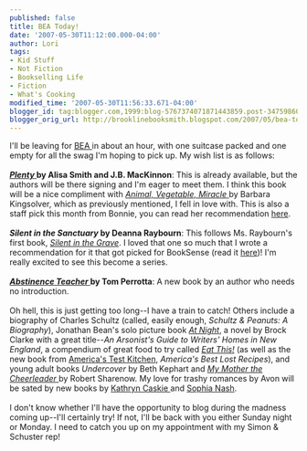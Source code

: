 ```yaml
---
published: false
title: BEA Today!
date: '2007-05-30T11:12:00.000-04:00'
author: Lori
tags:
- Kid Stuff
- Not Fiction
- Bookselling Life
- Fiction
- What's Cooking
modified_time: '2007-05-30T11:56:33.671-04:00'
blogger_id: tag:blogger.com,1999:blog-5767374071871443859.post-3475986057826289085
blogger_orig_url: http://brooklinebooksmith.blogspot.com/2007/05/bea-today.html
---
```


I'll be leaving for <a href="http://bookexpoamerica.com/App/homepage.cfm?moduleid=42&appname=288">BEA </a>in about an hour, with one suitcase packed and one empty for all the swag I'm hoping to pick up. My wish list is as follows:<br /><br /><strong><a href="http://brookline.booksense.com/NASApp/store/IndexJsp?s=storepicks&amp;page=293413"><em>Plenty</em> </a>by Alisa Smith and J.B. MacKinnon</strong>: This is already available, but the authors will be there signing and I'm eager to meet them. I think this book will be a nice compliment with <a href="http://brookline.booksense.com/NASApp/store/Product?s=showproduct&isbn=9780060852559"><em>Animal, Vegetable, Miracle</em> </a>by Barbara Kingsolver, which as previously mentioned, I fell in love with. This is also a staff pick this month from Bonnie, you can read her recommendation <a href="http://brookline.booksense.com/NASApp/store/IndexJsp?s=storepicks&amp;page=293413">here</a>.<br /><br /><strong><em>Silent in the Sanctuary</em> by Deanna Raybourn</strong>: This follows Ms. Raybourn's first book, <em><a href="http://brookline.booksense.com/NASApp/store/Product?s=showproduct&isbn=9780778324102">Silent in the Grave</a></em>. I loved that one so much that I wrote a recommendation for it that got picked for BookSense (read it <a href="http://www.booksense.com/bspicks/Jan07.jsp">here</a>)! I'm really excited to see this become a series.<br /><br /><a href="http://brookline.booksense.com/NASApp/store/Product?s=showproduct&amp;isbn=9780312358334"><strong><em>Abstinence Teacher</em> </strong></a><strong>by Tom Perrotta</strong>: A new book by an author who needs no introduction.<br /><br />Oh hell, this is just getting too long--I have a train to catch! Others include a biography of Charles Schultz (called, easily enough, <em>Schultz & Peanuts: A Biography</em>), Jonathan Bean's solo picture book <em><a href="http://brookline.booksense.com/NASApp/store/Product?s=showproduct&amp;isbn=9780374304461">At Night</a></em>, a novel by Brock Clarke with a great title--<em>An Arsonist's Guide to Writers' Homes in New England</em>, a compendium of great food to try called <em><a href="http://brookline.booksense.com/NASApp/store/Product?s=showproduct&isbn=9780060885908">Eat This!</a></em> (as well as the new book from <a href="http://www.americastestkitchen.com/">America's Test Kitchen</a>, <em>America's Best Lost Recipes</em>), and young adult books <em>Undercover</em> by Beth Kephart and <a href="http://brookline.booksense.com/NASApp/store/Product?s=showproduct&amp;isbn=9780061148965"><em>My Mother the Cheerleader</em> </a>by Robert Sharenow. My love for trashy romances by Avon will be sated by new books by <a href="http://www.kathryncaskie.com/">Kathryn Caskie </a>and <a href="http://www.sophianash.com/">Sophia Nash</a>.<br /><br />I don't know whether I'll have the opportunity to blog during the madness coming up--I'll certainly try! If not, I'll be back with you either Sunday night or Monday. I need to catch you up on my appointment with my Simon &amp; Schuster rep!